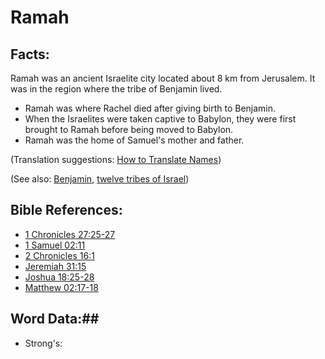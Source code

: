 # Ramah #

## Facts: ##

Ramah was an ancient Israelite city located about 8 km from Jerusalem. It was in the region where the tribe of Benjamin lived.

* Ramah was where Rachel died after giving birth to Benjamin.
* When the Israelites were taken captive to Babylon, they were first brought to Ramah before being moved to Babylon.
* Ramah was the home of Samuel's mother and father.

(Translation suggestions: [How to Translate Names](rc://en/ta/man/translate/translate-names))

(See also: [Benjamin](../other/benjamin.md), [twelve tribes of Israel](../other/12tribesofisrael.md))

## Bible References: ##

* [1 Chronicles 27:25-27](rc://en/tn/help/1ch/27/25)
* [1 Samuel 02:11](rc://en/tn/help/1sa/02/11)
* [2 Chronicles 16:1](rc://en/tn/help/2ch/16/01)
* [Jeremiah 31:15](rc://en/tn/help/jer/31/15)
* [Joshua 18:25-28](rc://en/tn/help/jos/18/25)
* [Matthew 02:17-18](rc://en/tn/help/mat/02/17)

## Word Data:##

* Strong's: 

